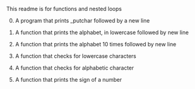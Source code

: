 This readme is for functions and nested loops

0. A program that prints _putchar followed by a new line

1. A function that prints the alphabet, in lowercase followed by new line

2. A function that prints the alphabet 10 times followed by new line

3. A function that checks for lowercase characters

4. A function that checks for alphabetic character

5. A function that prints the sign of a number


